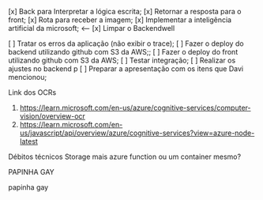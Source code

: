 [x] Back para Interpretar a lógica escrita;
[x] Retornar a resposta para o front;
[x] Rota para receber a imagem;
[x] Implementar a inteligência artificial da microsoft; <--
[x] Limpar o Backendwell

[ ] Tratar os erros da aplicação (não exibir o trace);
[ ] Fazer o deploy do backend utilizando github com S3 da AWS;;
[ ] Fazer o deploy do front utilizando github com S3 da AWS;
[ ] Testar integração;
[ ] Realizar os ajustes no backend p
[ ] Preparar a apresentação com os itens que Davi mencionou;

Link dos OCRs
1. https://learn.microsoft.com/en-us/azure/cognitive-services/computer-vision/overview-ocr
2. https://learn.microsoft.com/en-us/javascript/api/overview/azure/cognitive-services?view=azure-node-latest

Débitos técnicos
Storage mais azure function ou um container mesmo?




PAPINHA GAY

papinha gay